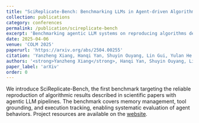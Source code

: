 ```yaml
---
title: "SciReplicate-Bench: Benchmarking LLMs in Agent-driven Algorithmic Reproduction from Research Papers"
collection: publications
category: conferences
permalink: /publication/scireplicate-bench
excerpt: 'Benchmarking agentic LLM systems on reproducing algorithms described in research papers.'
date: 2025-04-06
venue: 'COLM 2025'
paperurl: 'https://arxiv.org/abs/2504.00255'
citation: 'Yanzheng Xiang, Hanqi Yan, Shuyin Ouyang, Lin Gui, Yulan He. 2025. "SciReplicate-Bench: Benchmarking LLMs in Agent-driven Algorithmic Reproduction from Research Papers." Under review at <i>COLM 2025</i>.'
authors: '<strong>Yanzheng Xiang</strong>, Hanqi Yan, Shuyin Ouyang, Lin Gui, Yulan He'
paper_label: 'arXiv'
order: 0
---
```

We introduce SciReplicate-Bench, the first benchmark targeting the reliable reproduction of algorithmic results described in scientific papers with agentic LLM pipelines. The benchmark covers memory management, tool grounding, and execution tracking, enabling systematic evaluation of agent behaviors. Project resources are available on the [website](https://xyzcs.github.io/scireplicate.github.io/).

